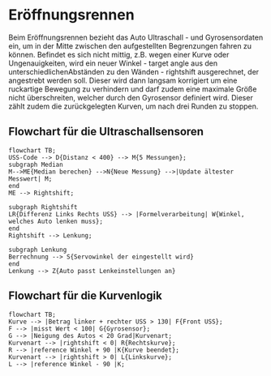# Eröffnungsrennen
Beim Eröffnungsrennen bezieht das Auto Ultraschall - und Gyrosensordaten ein, um in der Mitte zwischen den aufgestellten Begrenzungen fahren zu können. Befindet es sich nicht mittig, z.B. wegen einer Kurve oder Ungenauigkeiten, wird ein neuer Winkel - target angle aus den unterschiedlichenAbständen zu den Wänden - rightshift ausgerechnet, der angestrebt werden soll. Dieser wird dann langsam korrigiert um eine ruckartige Bewegung zu verhindern und darf zudem eine maximale Größe nicht überschreiten, welcher durch den Gyrosensor definiert wird. Dieser zählt zudem die zurückgelegten Kurven, um nach drei Runden zu stoppen.
## Flowchart für die Ultraschallsensoren
```mermaid
flowchart TB;
USS-Code --> D{Distanz < 400} --> M{5 Messungen};
subgraph Median
M-->ME{Median berechen} -->N{Neue Messung} -->|Update ältester Messwert| M;
end
ME --> Rightshift;

subgraph Rightshift
LR{Differenz Links Rechts USS} --> |Formelverarbeitung| W{Winkel, welches Auto lenken muss};
end
Rightshift --> Lenkung;

subgraph Lenkung
Berrechnung --> S{Servowinkel der eingestellt wird}
end
Lenkung --> Z{Auto passt Lenkeinstellungen an}
```

## Flowchart für die Kurvenlogik
```mermaid
flowchart TB;
Kurve --> |Betrag linker + rechter USS > 130| F{Front USS};
F --> |misst Wert < 100| G{Gyrosensor};
G --> |Neigung des Autos < 20 Grad|Kurvenart;
Kurvenart --> |rightshift < 0| R{Rechtskurve};
R --> |reference Winkel + 90 |K{Kurve beendet};
Kurvenart --> |rightshift > 0| L{Linkskurve};
L --> |reference Winkel - 90 |K;

```
